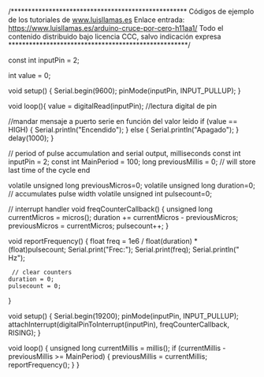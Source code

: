 /***************************************************
Códigos de ejemplo de los tutoriales de www.luisllamas.es
Enlace entrada: https://www.luisllamas.es/arduino-cruce-por-cero-h11aa1/
Todo el contenido distribuido bajo licencia CCC, salvo indicación expresa
****************************************************/

const int inputPin = 2;
 
int value = 0;
 
void setup() {
  Serial.begin(9600);
  pinMode(inputPin, INPUT_PULLUP);
}
 
void loop(){
  value = digitalRead(inputPin);  //lectura digital de pin
 
  //mandar mensaje a puerto serie en función del valor leido
  if (value == HIGH) {
      Serial.println("Encendido");
  }
  else {
      Serial.println("Apagado");
  }
  delay(1000);
}


// period of pulse accumulation and serial output, milliseconds
const int inputPin = 2;
const int MainPeriod = 100;
long previousMillis = 0; // will store last time of the cycle end

volatile unsigned long previousMicros=0;
volatile unsigned long duration=0; // accumulates pulse width
volatile unsigned int pulsecount=0;

// interrupt handler
void freqCounterCallback() 
{
  unsigned long currentMicros = micros();
  duration += currentMicros - previousMicros;
  previousMicros = currentMicros;
  pulsecount++;
}

void reportFrequency()
{
    float freq = 1e6 / float(duration) * (float)pulsecount;
    Serial.print("Frec:");
    Serial.print(freq);
    Serial.println(" Hz"); 

     // clear counters
    duration = 0;
    pulsecount = 0;
}

void setup()
{
  Serial.begin(19200); 
  pinMode(inputPin, INPUT_PULLUP);
  attachInterrupt(digitalPinToInterrupt(inputPin), freqCounterCallback, RISING);
}

void loop()
{
  unsigned long currentMillis = millis();
  if (currentMillis - previousMillis >= MainPeriod) 
  {
    previousMillis = currentMillis;    
    reportFrequency();
  }
}